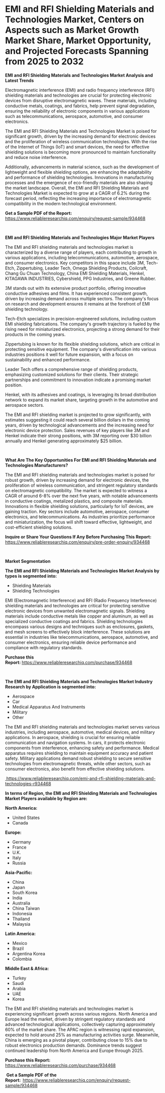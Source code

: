 <p><h1>EMI and RFI Shielding Materials and Technologies Market, Centers on Aspects such as Market Growth Market Share, Market Opportunity, and Projected Forecasts Spanning from 2025 to 2032</h1></p><p><strong>EMI and RFI Shielding Materials and Technologies Market Analysis and Latest Trends</strong></p>
<p><p>Electromagnetic interference (EMI) and radio frequency interference (RFI) shielding materials and technologies are crucial for protecting electronic devices from disruptive electromagnetic waves. These materials, including conductive metals, coatings, and fabrics, help prevent signal degradation, ensuring the reliability of electronic components in various applications such as telecommunications, aerospace, automotive, and consumer electronics.</p><p>The EMI and RFI Shielding Materials and Technologies Market is poised for significant growth, driven by the increasing demand for electronic devices and the proliferation of wireless communication technologies. With the rise of the Internet of Things (IoT) and smart devices, the need for effective shielding solutions is becoming more pronounced to maintain functionality and reduce noise interference. </p><p>Additionally, advancements in material science, such as the development of lightweight and flexible shielding options, are enhancing the adaptability and performance of shielding technologies. Innovations in manufacturing processes and the emergence of eco-friendly materials are also shaping the market landscape. Overall, the EMI and RFI Shielding Materials and Technologies Market is expected to grow at a CAGR of 6.2% during the forecast period, reflecting the increasing importance of electromagnetic compatibility in the modern technological environment.</p></p>
<p><strong>Get a Sample PDF of the Report:&nbsp;</strong> <a href="https://www.reliableresearchiq.com/enquiry/request-sample/934468?utm_campaign=2938&utm_medium=2&utm_source=Github&utm_content=ia&utm_term=18042025&utm_id=emi-and-rfi-shielding-materials-and-technologies">https://www.reliableresearchiq.com/enquiry/request-sample/934468</a></p>
<p>&nbsp;</p>
<p><strong>EMI and RFI Shielding Materials and Technologies Major Market Players</strong></p>
<p><p>The EMI and RFI shielding materials and technologies market is characterized by a diverse range of players, each contributing to growth in various applications, including telecommunications, automotive, aerospace, and consumer electronics. Key competitors in this space include 3M, Tech-Etch, Zippertubing, Leader Tech, Omega Shielding Products, Coilcraft, Chang Gu Chuan Technology, China EMI Shielding Materials, Henkel, KITAGAWA INDUSTRIES, Cybershield, PPG Industries, and Greene Rubber.</p><p>3M stands out with its extensive product portfolio, offering innovative conductive adhesives and films. It has experienced consistent growth, driven by increasing demand across multiple sectors. The company's focus on research and development ensures it remains at the forefront of EMI shielding technology.</p><p>Tech-Etch specializes in precision-engineered solutions, including custom EMI shielding fabrications. The company's growth trajectory is fueled by the rising need for miniaturized electronics, projecting a strong demand for their products in the coming years.</p><p>Zippertubing is known for its flexible shielding solutions, which are critical in protecting sensitive equipment. The company's diversification into various industries positions it well for future expansion, with a focus on sustainability and enhanced performance.</p><p>Leader Tech offers a comprehensive range of shielding products, emphasizing customized solutions for their clients. Their strategic partnerships and commitment to innovation indicate a promising market position.</p><p>Henkel, with its adhesives and coatings, is leveraging its broad distribution network to expand its market share, targeting growth in the automotive and aerospace sectors.</p><p>The EMI and RFI shielding market is projected to grow significantly, with estimates suggesting it could reach several billion dollars in the coming years, driven by technological advancements and the increasing need for electronic device protection. Sales revenues of key players like 3M and Henkel indicate their strong positions, with 3M reporting over $30 billion annually and Henkel generating approximately $25 billion.</p></p>
<p>&nbsp;</p>
<p><strong>What Are The Key Opportunities For EMI and RFI Shielding Materials and Technologies Manufacturers?</strong></p>
<p><p>The EMI and RFI shielding materials and technologies market is poised for robust growth, driven by increasing demand for electronic devices, the proliferation of wireless communication, and stringent regulatory standards on electromagnetic compatibility. The market is expected to witness a CAGR of around 6-8% over the next five years, with notable advancements in conductive coatings, metalized plastics, and composite materials. Innovations in flexible shielding solutions, particularly for IoT devices, are gaining traction. Key sectors include automotive, aerospace, consumer electronics, and telecommunications. As industries prioritize performance and miniaturization, the focus will shift toward effective, lightweight, and cost-efficient shielding solutions.</p></p>
<p><strong>Inquire or Share Your Questions If Any Before Purchasing This Report:</strong> <a href="https://www.reliableresearchiq.com/enquiry/pre-order-enquiry/934468?utm_campaign=2938&utm_medium=2&utm_source=Github&utm_content=ia&utm_term=18042025&utm_id=emi-and-rfi-shielding-materials-and-technologies">https://www.reliableresearchiq.com/enquiry/pre-order-enquiry/934468</a></p>
<p>&nbsp;</p>
<p><strong>Market Segmentation</strong></p>
<p><strong>The EMI and RFI Shielding Materials and Technologies Market Analysis by types is segmented into:</strong></p>
<p><ul><li>Shielding Materials</li><li>Shielding Technologies</li></ul></p>
<p><p>EMI (Electromagnetic Interference) and RFI (Radio Frequency Interference) shielding materials and technologies are critical for protecting sensitive electronic devices from unwanted electromagnetic signals. Shielding materials include conductive metals like copper and aluminum, as well as specialized conductive coatings and fabrics. Shielding technologies encompass various designs and techniques such as enclosures, gaskets, and mesh screens to effectively block interference. These solutions are essential in industries like telecommunications, aerospace, automotive, and consumer electronics, ensuring reliable device performance and compliance with regulatory standards.</p></p>
<p><strong>Purchase this Report:&nbsp;</strong><a href="https://www.reliableresearchiq.com/purchase/934468?utm_campaign=2938&utm_medium=2&utm_source=Github&utm_content=ia&utm_term=18042025&utm_id=emi-and-rfi-shielding-materials-and-technologies">https://www.reliableresearchiq.com/purchase/934468</a></p>
<p>&nbsp;</p>
<p><strong>The EMI and RFI Shielding Materials and Technologies Market Industry Research by Application is segmented into:</strong></p>
<p><ul><li>Aerospace</li><li>Car</li><li>Medical Apparatus And Instruments</li><li>Military</li><li>Other</li></ul></p>
<p><p>The EMI and RFI shielding materials and technologies market serves various industries, including aerospace, automotive, medical devices, and military applications. In aerospace, shielding is crucial for ensuring reliable communication and navigation systems. In cars, it protects electronic components from interference, enhancing safety and performance. Medical apparatus requires shielding to maintain equipment accuracy and patient safety. Military applications demand robust shielding to secure sensitive technologies from electromagnetic threats, while other sectors, such as consumer electronics, also benefit from effective shielding solutions.</p></p>
<p><a href="https://www.reliableresearchiq.com/emi-and-rfi-shielding-materials-and-technologies-r934468?utm_campaign=2938&utm_medium=2&utm_source=Github&utm_content=ia&utm_term=18042025&utm_id=emi-and-rfi-shielding-materials-and-technologies">&nbsp;https://www.reliableresearchiq.com/emi-and-rfi-shielding-materials-and-technologies-r934468</a></p>
<p><strong>In terms of Region, the EMI and RFI Shielding Materials and Technologies Market Players available by Region are:</strong></p>
<p>
    <p> <strong> North America: </strong>
        <ul>
            <li>United States</li>
            <li>Canada</li>
        </ul>
        </p> 
    <p> <strong> Europe: </strong>
        <ul>
            <li>Germany</li>
            <li>France</li>
            <li>U.K.</li>
            <li>Italy</li>
            <li>Russia</li>
        </ul>
        </p> 
    <p> <strong> Asia-Pacific: </strong>
        <ul>
            <li>China</li>
            <li>Japan</li>
            <li>South Korea</li>
            <li>India</li>
            <li>Australia</li>
            <li>China Taiwan</li>
            <li>Indonesia</li>
            <li>Thailand</li>
            <li>Malaysia</li>
        </ul>
        </p> 
    <p> <strong> Latin America: </strong>
        <ul>
            <li>Mexico</li>
            <li>Brazil</li>
            <li>Argentina Korea</li>
            <li>Colombia</li>
        </ul>
        </p> 
    <p> <strong> Middle East & Africa: </strong>
        <ul>
            <li>Turkey</li>
            <li>Saudi</li>
            <li>Arabia</li>
            <li>UAE</li>
            <li>Korea</li>
        </ul>
    </p>
    </p>
<p><p>The EMI and RFI shielding materials and technologies market is experiencing significant growth across various regions. North America and Europe lead the market, driven by stringent regulatory standards and advanced technological applications, collectively capturing approximately 60% of the market share. The APAC region is witnessing rapid expansion, expected to hold around 25% as manufacturing activities surge. Meanwhile, China is emerging as a pivotal player, contributing close to 15% due to robust electronics production demands. Dominance trends suggest continued leadership from North America and Europe through 2025.</p></p>
<p><strong>Purchase this Report: </strong><a href="https://www.reliableresearchiq.com/purchase/934468?utm_campaign=2938&utm_medium=2&utm_source=Github&utm_content=ia&utm_term=18042025&utm_id=emi-and-rfi-shielding-materials-and-technologies">https://www.reliableresearchiq.com/purchase/934468</a></p>
<p>&nbsp;<strong>Get a Sample PDF of the Report:&nbsp;&nbsp;</strong><a href="https://www.reliableresearchiq.com/enquiry/request-sample/934468?utm_campaign=2938&utm_medium=2&utm_source=Github&utm_content=ia&utm_term=18042025&utm_id=emi-and-rfi-shielding-materials-and-technologies">https://www.reliableresearchiq.com/enquiry/request-sample/934468</a></p>
<p><strong></strong></p>
<p><p></p><p></p><p></p></p>